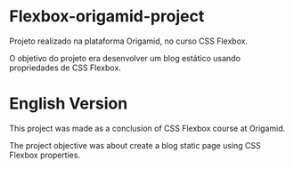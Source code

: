 # Flexbox-origamid-project
Projeto realizado na plataforma Origamid, no curso CSS Flexbox.

O objetivo do projeto era desenvolver um blog estático usando propriedades de CSS Flexbox.

# English Version

This project was made as a conclusion of CSS Flexbox course at Origamid.

The project objective was about create a blog static page using CSS Flexbox properties.
